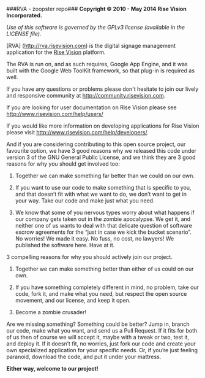 ###RVA - zoopster repo###
**Copyright © 2010 - May 2014 Rise Vision Incorporated.**

*Use of this software is governed by the GPLv3 license (available in the LICENSE file).*

[RVA] (http://rva.risevision.com) is the digital signage management application for the [Rise Vision](http://www.risevision.com) platform.

The RVA is run on, and as such requires, Google App Engine, and it was built with the Google Web ToolKit framework, so that plug-in is required as well.

If you have any questions or problems please don't hesitate to join our lively and responsive community at http://community.risevision.com.

If you are looking for user documentation on Rise Vision please see http://www.risevision.com/help/users/

If you would like more information on developing applications for Rise Vision please visit http://www.risevision.com/help/developers/.

And if you are considering contributing to this open source project, our favourite option, we have 3 good reasons why we released this code under version 3 of the GNU General Public License, and we think they are 3 good reasons for why you should get involved too:

1. Together we can make something far better than we could on our own.

2. If you want to use our code to make something that is specific to you, and that doesn’t fit with what we want to do, we don’t want to get in your way. Take our code and make just what you need.

3. We know that some of you nervous types worry about what happens if our company gets taken out in the zombie apocalypse. We get it, and neither one of us wants to deal with that delicate question of software escrow agreements for the “just in case we kick the bucket scenario”. No worries! We made it easy. No fuss, no cost, no lawyers! We published the software here. Have at it.

3 compelling reasons for why you should actively join our project.

1. Together we can make something better than either of us could on our own.

2. If you have something completely different in mind, no problem, take our code, fork it, and make what you need, but respect the open source movement, and our license, and keep it open.

3. Become a zombie crusader!

Are we missing something? Something could be better? Jump in, branch our code, make what you want, and send us a Pull Request. If it fits for both of us then of course we will accept it, maybe with a tweak or two, test it, and deploy it. If it doesn’t fit, no worries, just fork our code and create your own specialized application for your specific needs. Or, if you’re just feeling paranoid, download the code, and put it under your mattress.

**Either way, welcome to our project!**

